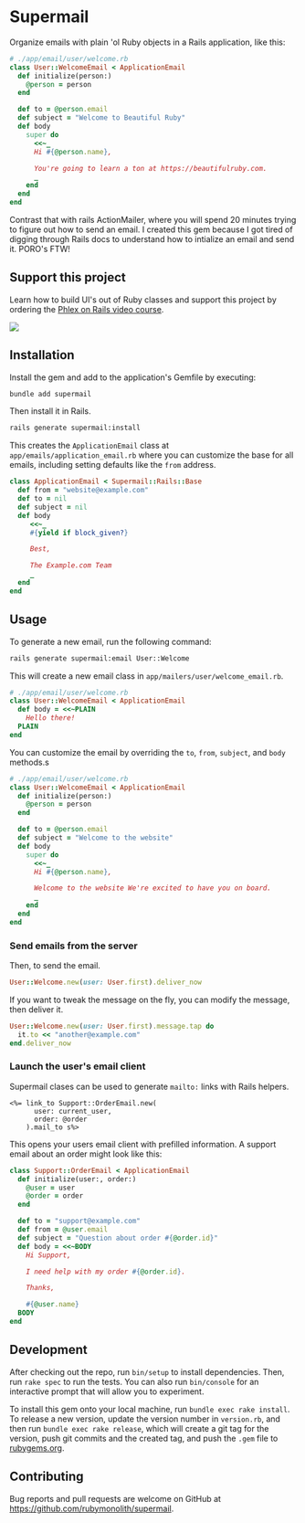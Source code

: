 # Supermail

Organize emails with plain 'ol Ruby objects in a Rails application, like this:

```ruby
# ./app/email/user/welcome.rb
class User::WelcomeEmail < ApplicationEmail
  def initialize(person:)
    @person = person
  end

  def to = @person.email
  def subject = "Welcome to Beautiful Ruby"
  def body
    super do
      <<~_
      Hi #{@person.name},

      You're going to learn a ton at https://beautifulruby.com.
      _
    end
  end
end
```

Contrast that with rails ActionMailer, where you will spend 20 minutes trying to figure out how to send an email. I created this gem because I got tired of digging through Rails docs to understand how to intialize an email and send it. PORO's FTW!

## Support this project

Learn how to build UI's out of Ruby classes and support this project by ordering the [Phlex on Rails video course](https://beautifulruby.com/phlex).

[![](https://immutable.terminalwire.com/hmM9jvv7yF89frBUfjikUfRmdUsTVZ8YvXc7OnnYoERXfLJLzDcj5dFM7qdfMG2bqQLuw633Zt1gl3O7z0zKmH6k8QmifN7z0kJo.png)](https://beautifulruby.com/phlex/forms/introduction)


## Installation

Install the gem and add to the application's Gemfile by executing:

```bash
bundle add supermail
```

Then install it in Rails.

```bash
rails generate supermail:install
```

This creates the `ApplicationEmail` class at `app/emails/application_email.rb` where you can customize the base for all emails, including setting defaults like the `from` address.

```ruby
class ApplicationEmail < Supermail::Rails::Base
  def from = "website@example.com"
  def to = nil
  def subject = nil
  def body
     <<~_
     #{yield if block_given?}

     Best,

     The Example.com Team
     _
  end
end
```

## Usage

To generate a new email, run the following command:

```bash
rails generate supermail:email User::Welcome
```

This will create a new email class in `app/mailers/user/welcome_email.rb`.

```ruby
# ./app/email/user/welcome.rb
class User::WelcomeEmail < ApplicationEmail
  def body = <<~PLAIN
    Hello there!
  PLAIN
end
```
You can customize the email by overriding the `to`, `from`, `subject`, and `body` methods.s

```ruby
# ./app/email/user/welcome.rb
class User::WelcomeEmail < ApplicationEmail
  def initialize(person:)
    @person = person
  end

  def to = @person.email
  def subject = "Welcome to the website"
  def body
    super do
      <<~_
      Hi #{@person.name},

      Welcome to the website We're excited to have you on board.
      _
    end
  end
end
```

### Send emails from the server

Then, to send the email.

```ruby
User::Welcome.new(user: User.first).deliver_now
```

If you want to tweak the message on the fly, you can modify the message, then deliver it.

```ruby
User::Welcome.new(user: User.first).message.tap do
  it.to << "another@example.com"
end.deliver_now
```

### Launch the user's email client

Supermail clases can be used to generate `mailto:` links with Rails helpers.

```erb
<%= link_to Support::OrderEmail.new(
      user: current_user,
      order: @order
    ).mail_to s%>
```

This opens your users email client with prefilled information. A support email about an order might look like this:

```ruby
class Support::OrderEmail < ApplicationEmail
  def initialize(user:, order:)
    @user = user
    @order = order
  end

  def to = "support@example.com"
  def from = @user.email
  def subject = "Question about order #{@order.id}"
  def body = <<~BODY
    Hi Support,

    I need help with my order #{@order.id}.

    Thanks,

    #{@user.name}
  BODY
end
```

## Development

After checking out the repo, run `bin/setup` to install dependencies. Then, run `rake spec` to run the tests. You can also run `bin/console` for an interactive prompt that will allow you to experiment.

To install this gem onto your local machine, run `bundle exec rake install`. To release a new version, update the version number in `version.rb`, and then run `bundle exec rake release`, which will create a git tag for the version, push git commits and the created tag, and push the `.gem` file to [rubygems.org](https://rubygems.org).

## Contributing

Bug reports and pull requests are welcome on GitHub at https://github.com/rubymonolith/supermail.
